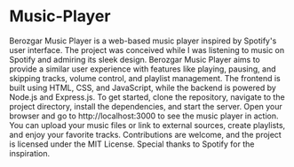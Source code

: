 ﻿# Music-Player
Berozgar Music Player is a web-based music player inspired by Spotify's user interface. The project was conceived while I was listening to music on Spotify and admiring its sleek design. Berozgar Music Player aims to provide a similar user experience with features like playing, pausing, and skipping tracks, volume control, and playlist management. The frontend is built using HTML, CSS, and JavaScript, while the backend is powered by Node.js and Express.js. To get started, clone the repository, navigate to the project directory, install the dependencies, and start the server. 
Open your browser and go to http://localhost:3000 to see the music player in action. 
You can upload your music files or link to external sources, create playlists, and enjoy your favorite tracks. Contributions are welcome, and the project is licensed under the MIT License. 
Special thanks to Spotify for the inspiration.
